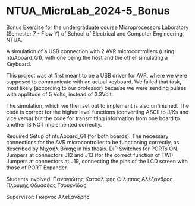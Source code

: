 # NTUA_MicroLab_2024-5_Bonus

Bonus Exercise for the undergraduate course Microprocessors Laboratory (Semester 7 - Flow Y) of School of Electrical and Computer Engineering, NTUA.

A simulation of a USB connection with 2 AVR microcontrollers (using ntuAboard_G1), with one being the host and the other simulating a Keyboard.

This project was at first meant to be a USB driver for AVR, where we were supposed to communicate with an actual keyboard. We failed that task, most likely (according to our professor) because we were sending pulses with applitude of 5 Volts, instead of 3.3Volt.

The simulation, which we then set out to implement is also unfinished. The code is correct for the higher level functions (converting ASCII to J/Ks and vice versa) but the code for transmitting information from one board to another IS NOT implemented correctly.

Required Setup of ntuAboard_G1 (for both boards):
The necessary connections for the AVR microcontroller to be functioning correctly, as described by Μιχαήλ Βάκης in his thesis.
DIP Switches for PORTs ON.
Jumpers at connectors J12 and J13 (for the correct function of TWI)
Jumpers at connectors at J19, connecting the pins of the LCD screen with those of PORT Expander.

Students involved:
Παναγιώτης Κατσαλίφης
Φίλιππος Αλέξανδρος Πλουμής
Οδυσσέας Τσουκνίδας

Supervisor:
Γιώργος Αλεξανδρής

